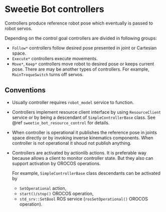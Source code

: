 Sweetie Bot controllers
=============================

Controllers produce reference robot pose which eventually is passed to robot servos.

Depending on the control goal controllers are divided in following groups:
* `Follow*` controllers follow desired pose presented in joint or Cartesian space.
* `Execute*` controllers execute movements.
* `Move*`, `Keep*` controllers move robot to desired pose or keeps current pose.
There are may be another types of controllers. For example, `MainTroqueSwitch` turns off servos.

## Conventions

* Usually controller requires `robot_model` service to function.

* Controllers implement resource client interface by using `ResourceClient` service or by being 
    a descendant of `SimpleControllerBase` class. See @ref `sweetie_bot_resource_control` for details.

* When controller is operational it publishes the reference pose in joints space directly or by invoking 
    inverse kinematics components. When controller is not operational it shoud not publish anything.

* Controllers are activated by actionlib actions. It is preferable way because allows a client to monitor 
   controller state. But they also can support activation by OROCOS operations.

   For example, `SimpleControllerBase` class descendants can be activated by
   * `SetOperational` action,
   * `start()/stop()` OROCOS operation,
   * `std_srv::SetBool` ROS service (`rosSetOperational()` OROCOS operation).
